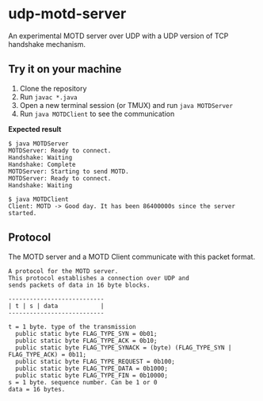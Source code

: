 # udp-motd-server
An experimental MOTD server over UDP with a UDP version of TCP handshake mechanism.

## Try it on your machine
1. Clone the repository
2. Run `javac *.java`
3. Open a new terminal session (or TMUX) and run `java MOTDServer`
4. Run `java MOTDClient` to see the communication

**Expected result**
```
$ java MOTDServer
MOTDServer: Ready to connect.
Handshake: Waiting
Handshake: Complete
MOTDServer: Starting to send MOTD.
MOTDServer: Ready to connect.
Handshake: Waiting
```
```
$ java MOTDClient
Client: MOTD -> Good day. It has been 86400000s since the server started.
```
## Protocol
The MOTD server and a MOTD Client communicate with this packet format.
```
A protocol for the MOTD server.
This protocol establishes a connection over UDP and
sends packets of data in 16 byte blocks.

---------------------------
| t | s | data            |
---------------------------

t = 1 byte. type of the transmission
  public static byte FLAG_TYPE_SYN = 0b01;
  public static byte FLAG_TYPE_ACK = 0b10;
  public static byte FLAG_TYPE_SYNACK = (byte) (FLAG_TYPE_SYN | FLAG_TYPE_ACK) = 0b11;
  public static byte FLAG_TYPE_REQUEST = 0b100;
  public static byte FLAG_TYPE_DATA = 0b1000;
  public static byte FLAG_TYPE_FIN = 0b10000;
s = 1 byte. sequence number. Can be 1 or 0
data = 16 bytes.
```